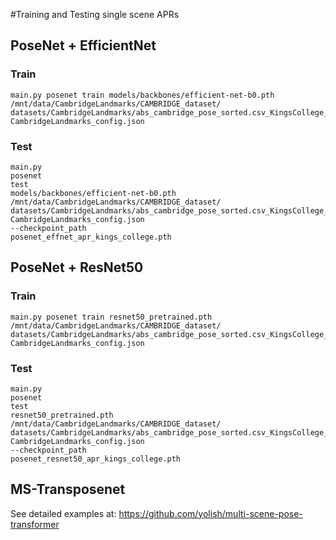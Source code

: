 #Training and Testing single scene APRs

## PoseNet + EfficientNet
### Train
```
main.py posenet train models/backbones/efficient-net-b0.pth
/mnt/data/CambridgeLandmarks/CAMBRIDGE_dataset/
datasets/CambridgeLandmarks/abs_cambridge_pose_sorted.csv_KingsCollege_train.csv
CambridgeLandmarks_config.json
```
### Test
```
main.py 
posenet
test
models/backbones/efficient-net-b0.pth
/mnt/data/CambridgeLandmarks/CAMBRIDGE_dataset/
datasets/CambridgeLandmarks/abs_cambridge_pose_sorted.csv_KingsCollege_test.csv
CambridgeLandmarks_config.json
--checkpoint_path
posenet_effnet_apr_kings_college.pth
```

## PoseNet + ResNet50
### Train
```
main.py posenet train resnet50_pretrained.pth
/mnt/data/CambridgeLandmarks/CAMBRIDGE_dataset/
datasets/CambridgeLandmarks/abs_cambridge_pose_sorted.csv_KingsCollege_train.csv
CambridgeLandmarks_config.json
```
### Test
```
main.py 
posenet
test
resnet50_pretrained.pth
/mnt/data/CambridgeLandmarks/CAMBRIDGE_dataset/
datasets/CambridgeLandmarks/abs_cambridge_pose_sorted.csv_KingsCollege_test.csv
CambridgeLandmarks_config.json
--checkpoint_path
posenet_resnet50_apr_kings_college.pth
```

## MS-Transposenet 
See detailed examples at: https://github.com/yolish/multi-scene-pose-transformer